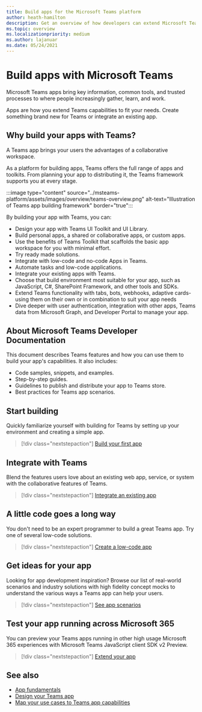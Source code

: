 ```yaml
---
title: Build apps for the Microsoft Teams platform
author: heath-hamilton
description: Get an overview of how developers can extend Microsoft Teams features with custom apps.
ms.topic: overview
ms.localizationpriority: medium
ms.author: lajanuar
ms.date: 05/24/2021
---
```

# Build apps with Microsoft Teams

Microsoft Teams apps bring key information, common tools, and trusted processes to where people increasingly gather, learn, and work.

Apps are how you extend Teams capabilities to fit your needs. Create something brand new for Teams or integrate an existing app.

## Why build your apps with Teams?

A Teams app brings your users the advantages of a collaborative workspace.

As a platform for building apps, Teams offers the full range of apps and toolkits. From planning your app to distributing it, the Teams framework supports you at every stage.

:::image type="content" source="../msteams-platform/assets/images/overview/teams-overview.png" alt-text="Illustration of Teams app building framework" border="true":::

By building your app with Teams, you can:

- Design your app with Teams UI Toolkit and UI Library.
- Build personal apps, a shared or collaborative apps, or custom apps.
- Use the benefits of Teams Toolkit that scaffolds the basic app workspace for you with minimal effort.
- Try ready made solutions.
- Integrate with low-code and no-code Apps in Teams.
- Automate tasks and low-code applications.
- Integrate your existing apps with Teams.
- Choose that build environment most suitable for your app, such as JavaScript, C#, SharePoint Framework, and other tools and SDKs.
- Extend Teams functionality with tabs, bots, webhooks, adaptive cards-using them on their own or in combination to suit your app needs
- Dive deeper with user authentication, integration with other apps, Teams data from Microsoft Graph, and Developer Portal to manage your app.

## About Microsoft Teams Developer Documentation

This document describes Teams features and how you can use them to build your app's capabilities. It also includes:

- Code samples, snippets, and examples.
- Step-by-step guides.
- Guidelines to publish and distribute your app to Teams store.
- Best practices for Teams app scenarios.

## Start building

Quickly familiarize yourself with building for Teams by setting up your environment and creating a simple app.

> [!div class="nextstepaction"]
> [Build your first app](get-started/get-started-overview.md)

## Integrate with Teams

Blend the features users love about an existing web app, service, or system with the collaborative features of Teams.

> [!div class="nextstepaction"]
> [Integrate an existing app](samples/integrating-web-apps.md)

## A little code goes a long way

You don't need to be an expert programmer to build a great Teams app. Try one of several low-code solutions.

> [!div class="nextstepaction"]
> [Create a low-code app](samples/teams-low-code-solutions.md)

## Get ideas for your app

Looking for app development inspiration? Browse our list of real-world scenarios and industry solutions with high fidelity concept mocks to understand the various ways a Teams app can help your users.

> [!div class="nextstepaction"]
> [See app scenarios](https://adoption.microsoft.com/extensibility-look-book/scenarios/)

## Test your app running across Microsoft 365

You can preview your Teams apps running in other high usage Microsoft 365 experiences with Microsoft Teams JavaScript client SDK v2 Preview.

> [!div class="nextstepaction"]
> [Extend your app](m365-apps/overview.md)

## See also

- [App fundamentals](~/concepts/app-fundamentals-overview.md)
- [Design your Teams app](~/concepts/design/design-teams-app-process.md)
- [Map your use cases to Teams app capabilities](~/concepts/design/map-use-cases.md)
